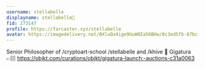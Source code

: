 ```yaml
---
username: stellabelle
displayname: stellabelle🎩
fid: 273147
profile: https://farcaster.xyz/stellabelle
avatar: https://imagedelivery.net/BXluQx4ige9GuW0Ia56BHw/8c3ed5fb-87bc-4098-cf68-fd6249c5a900/rectcrop3
---
```


Senior Philosopher of /cryptoart-school /stellabelle and /khive 🍭 Gigatura 👉🏽 https://objkt.com/curations/objkt/gigatura-launch:-auctions-c31a0063
